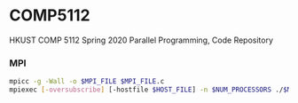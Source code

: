 # COMP5112
HKUST COMP 5112 Spring 2020 Parallel Programming, Code Repository

### MPI

```bash
mpicc -g -Wall -o $MPI_FILE $MPI_FILE.c
mpiexec [-oversubscribe] [-hostfile $HOST_FILE] -n $NUM_PROCESSORS ./$MPI_FILE
```
